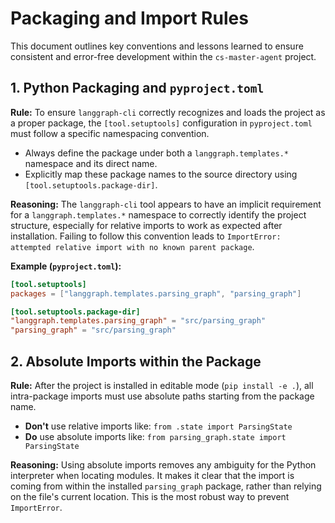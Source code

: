 # Packaging and Import Rules

This document outlines key conventions and lessons learned to ensure consistent and error-free development within the `cs-master-agent` project.

## 1. Python Packaging and `pyproject.toml`

**Rule:** To ensure `langgraph-cli` correctly recognizes and loads the project as a proper package, the `[tool.setuptools]` configuration in `pyproject.toml` must follow a specific namespacing convention.

- Always define the package under both a `langgraph.templates.*` namespace and its direct name.
- Explicitly map these package names to the source directory using `[tool.setuptools.package-dir]`.

**Reasoning:** The `langgraph-cli` tool appears to have an implicit requirement for a `langgraph.templates.*` namespace to correctly identify the project structure, especially for relative imports to work as expected after installation. Failing to follow this convention leads to `ImportError: attempted relative import with no known parent package`.

**Example (`pyproject.toml`):**

```toml
[tool.setuptools]
packages = ["langgraph.templates.parsing_graph", "parsing_graph"]

[tool.setuptools.package-dir]
"langgraph.templates.parsing_graph" = "src/parsing_graph"
"parsing_graph" = "src/parsing_graph"
```

## 2. Absolute Imports within the Package

**Rule:** After the project is installed in editable mode (`pip install -e .`), all intra-package imports must use absolute paths starting from the package name.

- **Don't** use relative imports like: `from .state import ParsingState`
- **Do** use absolute imports like: `from parsing_graph.state import ParsingState`

**Reasoning:** Using absolute imports removes any ambiguity for the Python interpreter when locating modules. It makes it clear that the import is coming from within the installed `parsing_graph` package, rather than relying on the file's current location. This is the most robust way to prevent `ImportError`.
